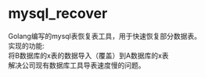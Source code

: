 # mysql_recover
Golang编写的mysql表恢复表工具，用于快速恢复部分数据表。</br>
实现的功能:</br>
将B数据库的x表的数据导入（覆盖）到A数据库的x表</br>
解决公司现有数据库工具导表速度慢的问题。</br>
